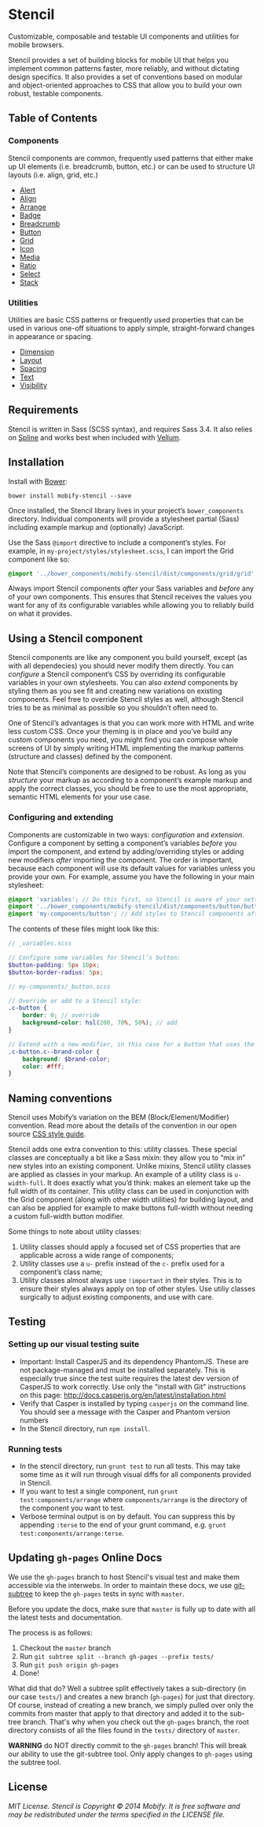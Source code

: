 # Stencil

Customizable, composable and testable UI components and utilities for mobile browsers.

Stencil provides a set of building blocks for mobile UI that helps you implement common patterns faster, more reliably, and without dictating design specifics. It also provides a set of conventions based on modular and object-oriented approaches to CSS that allow you to build your own robust, testable components.


## Table of Contents

### Components

Stencil components are common, frequently used patterns that either make up UI elements (i.e. breadcrumb, button, etc.) or can be used to structure UI layouts (i.e. align, grid, etc.)

* [Alert](https://github.com/mobify/stencil/tree/master/dist/components/alert)
* [Align](https://github.com/mobify/stencil/tree/master/dist/components/align)
* [Arrange](https://github.com/mobify/stencil/tree/master/dist/components/arrange)
* [Badge](https://github.com/mobify/stencil/tree/master/dist/components/badge)
* [Breadcrumb](https://github.com/mobify/stencil/tree/master/dist/components/breadcrumb)
* [Button](https://github.com/mobify/stencil/tree/master/dist/components/button)
* [Grid](https://github.com/mobify/stencil/tree/master/dist/components/grid)
* [Icon](https://github.com/mobify/stencil/tree/master/dist/components/icon)
* [Media](https://github.com/mobify/stencil/tree/master/dist/components/media)
* [Ratio](https://github.com/mobify/stencil/tree/master/dist/components/ratio)
* [Select](https://github.com/mobify/stencil/tree/master/dist/components/select)
* [Stack](https://github.com/mobify/stencil/tree/master/dist/components/stack)


### Utilities

Utilities are basic CSS patterns or frequently used properties that can be used in various one-off situations to apply simple, straight-forward changes in appearance or spacing.

* [Dimension](https://github.com/mobify/stencil/tree/master/dist/utils/dimension)
* [Layout](https://github.com/mobify/stencil/tree/master/dist/utils/layout)
* [Spacing](https://github.com/mobify/stencil/tree/master/dist/utils/spacing)
* [Text](https://github.com/mobify/stencil/tree/master/dist/utils/text)
* [Visibility](https://github.com/mobify/stencil/tree/master/dist/utils/visibility)


## Requirements

Stencil is written in Sass (SCSS syntax), and requires Sass 3.4. It also relies on [Spline](http://github.com/mobify/spline) and works best when included with [Vellum](http://github.com/mobify/vellum).


## Installation

Install with [Bower](http://bower.io):

```
bower install mobify-stencil --save
```

Once installed, the Stencil library lives in your project’s `bower_components` directory. Individual components will provide a stylesheet partial (Sass) including example markup and (optionally) JavaScript.

Use the Sass `@import` directive to include a component’s styles. For example, in `my-project/styles/stylesheet.scss`, I can import the Grid component like so:

```scss
@import '../bower_components/mobify-stencil/dist/components/grid/grid';
```

Always import Stencil components *after* your Sass variables and *before* any of your own components. This ensures that Stencil receives the values you want for any of its configurable variables while allowing you to reliably build on what it provides.


## Using a Stencil component

Stencil components are like any component you build yourself, except (as with all dependecies) you should never modify them directly. You can *configure* a Stencil component’s CSS by overriding its configurable variables in your own stylesheets. You can also *extend* components by styling them as you see fit and creating new variations on existing components. Feel free to override Stencil styles as well, although Stencil tries to be as minimal as possible so you shouldn’t often need to.

One of Stencil’s advantages is that you can work more with HTML and write less custom CSS. Once your theming is in place and you’ve build any custom components you need, you might find you can compose whole screens of UI by simply writing HTML implementing the markup patterns (structure and classes) defined by the component.

Note that Stencil’s components are designed to be robust. As long as you *structure* your markup as according to a component’s example markup and apply the correct classes, you should be free to use the most appropriate, semantic HTML elements for your use case.


### Configuring and extending

Components are customizable in two ways: *configuration* and *extension*. Configure a component by setting a component’s variables *before* you import the component, and extend by adding/overriding styles or adding new modifiers *after* importing the component. The order is important, because each component will use its default values for variables unless you provide your own. For example, assume you have the following in your main stylesheet:

```scss
@import 'variables'; // Do this first, so Stencil is aware of your settings.
@import '../bower_components/mobify-stencil/dist/components/button/button'; // Import Stencil components before yours.
@import 'my-components/button'; // Add styles to Stencil components after importing them.
```

The contents of these files might look like this:

```scss
// _variables.scss

// Configure some variables for Stencil’s button:
$button-padding: 5px 10px;
$button-border-radius: 5px;
```

```scss
// my-components/_button.scss

// Override or add to a Stencil style:
.c-button {
    border: 0; // override
    background-color: hsl(200, 70%, 50%); // add
}

// Extend with a new modifier, in this case for a button that uses the site’s brand color:
.c-button.c--brand-color {
    background: $brand-color;
    color: #fff;
}
```


## Naming conventions

Stencil uses Mobify’s variation on the BEM (Block/Element/Modifier) convention. Read more about the details of the convention in our open source [CSS style guide](https://github.com/mobify/mobify-code-style/blob/master/css/Readme.md#component-oriented-naming).

Stencil adds one extra convention to this: utility classes. These special classes are conceptually a bit like a Sass mixin: they allow you to “mix in” new styles into an existing component. Unlike mixins, Stencil utility classes are applied as classes in your markup. An example of a utility class is `u-width-full`. It does exactly what you’d think: makes an element take up the full width of its container. This utility class can be used in conjunction with the Grid component (along with other width utilities) for building layout, and can also be applied for example to make buttons full-width without needing a custom full-width button modifier.

Some things to note about utility classes:

1. Utility classes should apply a focused set of CSS properties that are applicable across a wide range of components;
2. Utility classes use a `u-` prefix instead of the `c-` prefix used for a component’s class name;
3. Utility classes almost always use `!important` in their styles. This is to ensure their styles always apply on top of other styles. Use utiliy classes surgically to adjust existing components, and use with care.


## Testing

### Setting up our visual testing suite

- Important: Install CasperJS and its dependency PhantomJS. These are not package-managed and must be installed separately. This is especially true since the test suite requires the latest dev version of CasperJS to work correctly. Use only the “install with Git” instructions on this page: http://docs.casperjs.org/en/latest/installation.html
- Verify that Casper is installed by typing `casperjs` on the command line. You should see a message with the Casper and Phantom version numbers
- In the Stencil directory, run `npm install`.


### Running tests

- In the stencil directory, run `grunt test` to run all tests. This may take some time as it will run through visual diffs for all components provided in Stencil.
- If you want to test a single component, run `grunt test:components/arrange` where `components/arrange` is the directory of the component you want to test.
- Verbose terminal output is on by default. You can suppress this by appending `:terse` to the end of your grunt command, e.g. `grunt test:components/arrange:terse`.


## Updating `gh-pages` Online Docs

We use the `gh-pages` branch to host Stencil's visual test and make them accessible via the interwebs. In order to maintain these docs, we use [git-subtree](https://github.com/git/git/tree/master/contrib/subtree) to keep the `gh-pages` tests in sync with `master`.

Before you update the docs, make sure that `master` is fully up to date with all the latest tests and documentation.

The process is as follows:

1. Checkout the `master` branch
2. Run `git subtree split --branch gh-pages --prefix tests/`
3. Run `git push origin gh-pages`
3. Done!

What did that do? Well a subtree split effectively takes a sub-directory (in our case `tests/`) and creates a new branch (`gh-pages`) for just that directory. Of course, instead of creating a new branch, we simply pulled over only the commits from master that apply to that directory and added it to the sub-tree branch. That's why when you check out the `gh-pages` branch, the root directory consists of all the files found in the `tests/` directory of `master`.

**WARNING** do NOT directly commit to the `gh-pages` branch! This will break our ability to use the git-subtree tool. Only apply changes to `gh-pages` using the subtree tool.


## License

*MIT License. Stencil is Copyright © 2014 Mobify. It is free software and may be redistributed under the terms specified in the LICENSE file.*
